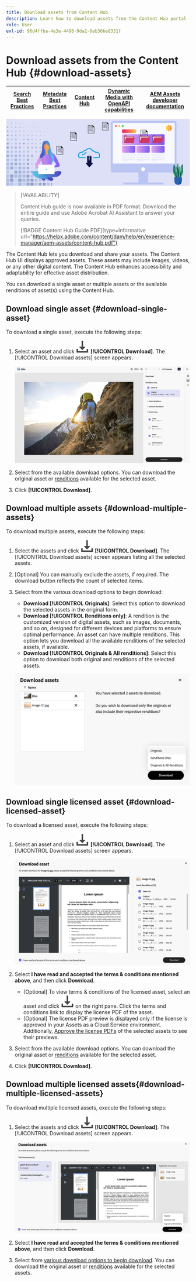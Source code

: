 ```yaml
---
title: Download assets from Content Hub
description: Learn how to download assets from the Content Hub portal
role: User
exl-id: 96d4ffba-4e3e-4496-9da2-6eb36be8331f
---
```

# Download assets from the Content Hub {#download-assets}

| [Search Best Practices](/help/assets/search-best-practices.md) |[Metadata Best Practices](/help/assets/metadata-best-practices.md)|[Content Hub](/help/assets/product-overview.md)|[Dynamic Media with OpenAPI capabilities](/help/assets/dynamic-media-open-apis-overview.md)|[AEM Assets developer documentation](https://developer.adobe.com/experience-cloud/experience-manager-apis/)|
| ------------- | --------------------------- |---------|----|-----|

<!-- ![Download assets](assets/download-asset.jpg) -->
![Download assets](assets/download-asset-genstudio.jpeg)

>[!AVAILABILITY]
>
>Content Hub guide is now available in PDF format. Download the entire guide and use Adobe Acrobat AI Assistant to answer your queries. 
>
>[!BADGE Content Hub Guide PDF]{type=Informative url="https://helpx.adobe.com/content/dam/help/en/experience-manager/aem-assets/content-hub.pdf"}

The Content Hub lets you download and share your assets. The Content Hub UI displays approved assets. These assets may include images, videos, or any other digital content. The Content Hub enhances accessibility and adaptability for effective asset distribution.  

You can download a single asset or multiple assets or the available renditions of asset(s) using the Content Hub.

## Download single asset {#download-single-asset} 

To download a single asset, execute the following steps: 

1. Select an asset and click ![download](/help/assets/assets/download-icon.svg) **[!UICONTROL Download]**. The [!UICONTROL Download assets] screen appears.

    ![Download single asset renditions](/help/assets/assets/download-single-asset-renditions.png)

1. Select from the available download options. You can download the original asset or [renditions](/help/assets/download-assets-content-hub.md#renditions-content-hub) available for the selected asset.
1. Click **[!UICONTROL Download]**.

## Download multiple assets {#download-multiple-assets} 

To download multiple assets, execute the following steps: 

1. Select the assets and click ![download](/help/assets/assets/download-icon.svg) **[!UICONTROL Download]**. The [!UICONTROL Download assets] screen appears listing all the selected assets.
1. [Optional] You can manually exclude the assets, if required. The download button reflects the count of selected items. 
1. Select from the various download options to begin download:

    * **Download [!UICONTROL Originals]**: Select this option to download the selected assets in the original form.
    * **Download [!UICONTROL Renditions only]**: A rendition is the customized version of digital assets, such as images, documents, and so on, designed for different devices and platforms to ensure optimal performance. An asset can have multiple renditions. This option lets you download all the available renditions of the selected assets, if available.
    * **Download [!UICONTROL Originals & All renditions]**: Select this option to download both original and renditions of the selected assets. 

    ![Download multiple renditions](/help/assets/assets/download-multiple-renditions.png)
    
## Download single licensed asset {#download-licensed-asset}

To download a licensed asset, execute the following steps:

1. Select an asset and click ![download](/help/assets/assets/download-icon.svg) **[!UICONTROL Download]**. The [!UICONTROL Download assets] screen appears.

    ![single-download-dialog-box](/help/assets/assets/asset-dialog-box-for-single-download.png)

1. Select **I have read and accepted the terms & conditions mentioned above**, and then click **Download**.
    
    * [Optional] To view terms & conditions of the licensed asset, select an asset and click ![download](/help/assets/assets/download-icon.svg) on the right pane. Click the terms and conditions link to display the license PDF of the asset.
    * [Optional] The license PDF preview is displayed only if the license is approved in your Assets as a Cloud Service environment. Additionally, [Approve the license PDFs](/help/assets/approve-assets-content-hub.md) of the selected assets to see their previews.

1. Select from the available download options. You can download the original asset or [renditions](/help/assets/download-assets-content-hub.md#renditions-content-hub) available for the selected asset.
1. Click **[!UICONTROL Download]**.

<!--1. On the Content Hub homepage and select the asset.
1. Click ![download](/help/assets/assets/download-icon.svg) in the right pane. The **Download** panel displays the asset renditions.
![single-download-dialog-box](/help/assets/assets/asset-dialog-box-for-single-download.png)
1. [Optional] Click the rendition to preview it.
1. Click the terms and conditions link to display the license PDF of the asset. The license PDF displays only if it is approved in your Assets as a Cloud Service Environment. [Approve the license PDF](/help/assets/approve-assets-content-hub.md) of the asset before downloading to see its preview in the dialog box.
1. Select **I have read and accepted the terms & conditions for this asset**, and then click **Download** to download the asset.

Alternatively, select the asset and click **Download** to download the asset directly.-->

## Download multiple licensed assets{#download-multiple-licensed-assets} 

To download multiple licensed assets, execute the following steps:

1. Select the assets and click ![download](/help/assets/assets/download-icon.svg) **[!UICONTROL Download]**. The [!UICONTROL Download assets] screen appears.

    ![download-multiple-license](/help/assets/assets/download-multiple-license.png)

1. Select **I have read and accepted the terms & conditions mentioned above**, and then click **Download**.

1. Select from [various download options to begin download](#download-multiple-assets). You can download the original asset or [renditions](/help/assets/download-assets-content-hub.md#renditions-content-hub) available for the selected assets.

<!--1. On the Content Hub homepage, select the asset and click **Download**. The **Download assets** dialog box displays a license or list of licenses associated with the selected assets in the left pane. 
1. Click a license in the left pane to see its PDF in the middle pane and the associated assets with it in the right pane. The license PDF preview is displayed only if the license is approved in your Assets as a Cloud Service environment. [Approve the license PDFs](/help/assets/approve-assets-content-hub.md) of the selected assets to see their previews.
1. Optional: Click ![remove-icon](/help/assets/assets/remove-icon.svg) to remove a license from the dialog box.
1. Select **I have read and accept all the terms and conditions mentioned above.** 
1. Click **Download** to download the selected assets.-->

<!---This dialog box displays the list of licenses associated with the selected assets in the left pane. Select a license to preview its terms and conditions (in pdf format) in the middle pane and the preview of the associated assets to the license in the right. Reviewed licenses are highlighted in light blue.


The dialog box that displays depends on whether the download list includes expired assets or only non-expired assets. <br/>
**Download expired assets dialog box:** This dialog box displays the expired assets' preview along with their expiry date in the left pane. The expired assets' count out of total selected displays in the right pane. Click **Proceed with all assets** to download expired assets with other assets (if present). The Download assets dialog box displays. See the [Download assets dialog box](#Download-asset-dialog-box) to proceed further.
    
    >[!NOTE]
    >
    >[Enable the download option for expired assets](/help/assets/configure-content-hub-ui-options.md#expired-assets-content-hub) to download them. Only expired assets that have enabled downloading are available for download.

   <a id="Download-asset-dialog-box"></a> **Download assets dialog box:** This dialog box displays the list of licenses associated with the selected assets in the left pane. Select a license to preview its terms and conditions (in pdf format) in the middle pane and the associated assets' preview and their count in the right pane. Reviewed licenses are highlighted in light blue.

    >[!NOTE]
    >
    > The **Download Asset dialog box** previews licensing terms and conditions only for approved licenses. [Approve the assets' licenses](/help/assets/approve-assets-content-hub.md) before downloading them to preview their licensing terms in the **Download Asset dialog box**.

1. Click  ![remove-icon](/help/assets/assets/remove-icon.svg) to remove a license from the download dialog box. 

1. Accept the terms and conditions and then click **Download** to download assets associated with the available licenses in the left pane.-->
<!--![download-multiple-license](/help/assets/assets/download-multiple-license.png)-->

<!---
### Download non-licensed Assets {#download-non-licensed-assets}

 To download non-licensed assets, select the assets and click ![download](/help/assets/assets/download-icon.svg) from the top rail.-->

    





